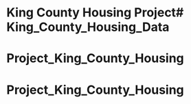 # King County Housing Project# King_County_Housing_Data
# Project_King_County_Housing
# Project_King_County_Housing
